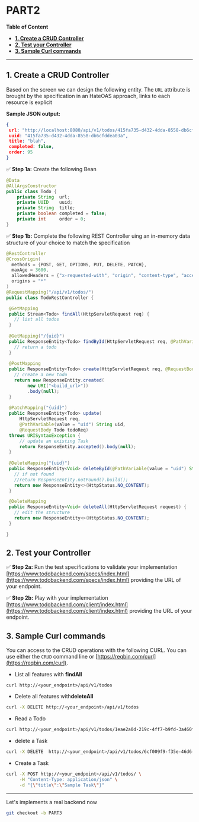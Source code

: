 # PART2

**Table of Content**
- **[1. Create a CRUD Controller](#1-create-inmemory-repository)**
- **[2. Test your Controller](#)**
- **[3. Sample Curl commands](#)**

---

## 1. Create a CRUD Controller

Based on the screen we can design the following entity. The `URL` attribute is brought by the specification in an HateOAS approach, links to each resource is explicit

**Sample JSON output:**
```json
{
 url: "http://localhost:8080/api/v1/todos/415fa735-d432-4dda-8558-db6cfddea03a",
 uuid: "415fa735-d432-4dda-8558-db6cfddea03a",
 title: "blah",
 completed: false,
 order: 95
}
```

✅ **Step 1a:** Create the following Bean

```java
@Data
@AllArgsConstructor
public class Todo {
    private String  url;
    private UUID    uuid;
    private String  title;
    private boolean completed = false;
    private int     order = 0;
}
```

✅ **Step 1b:** Complete the following REST Controller uing an in-memory data structure of your choice to match the specification

```java
@RestController
@CrossOrigin(
  methods = {POST, GET, OPTIONS, PUT, DELETE, PATCH},
  maxAge = 3600,
  allowedHeaders = {"x-requested-with", "origin", "content-type", "accept"},
  origins = "*" 
)
@RequestMapping("/api/v1/todos/")
public class TodoRestController {

 @GetMapping
 public Stream<Todo> findAll(HttpServletRequest req) {
   // list all todos 
 }
    
 @GetMapping("/{uid}")
 public ResponseEntity<Todo> findById(HttpServletRequest req, @PathVariable(value = "uid") String uid)
   // return a todo
 }
     
 @PostMapping
 public ResponseEntity<Todo> create(HttpServletRequest req, @RequestBody Todo todoReq) throws URISyntaxException {
   // create a new todo
   return new ResponseEntity.created(
        new URI("<build_url>"))
        .body(null);
 }
    
 @PatchMapping("{uid}")
 public ResponseEntity<Todo> update(
     HttpServletRequest req, 
     @PathVariable(value = "uid") String uid, 
     @RequestBody Todo todoReq) 
 throws URISyntaxException {
     // update an existing Task
     return ResponseEntity.accepted().body(null);
 }
    
 @DeleteMapping("{uid}")
 public ResponseEntity<Void> deleteById(@PathVariable(value = "uid") String uid) {
   // if not found
   //return ResponseEntity.notFound().build();
   return new ResponseEntity<>(HttpStatus.NO_CONTENT);
 }

 @DeleteMapping
 public ResponseEntity<Void> deleteAll(HttpServletRequest request) {
   // edit the structure
   return new ResponseEntity<>(HttpStatus.NO_CONTENT);
 }

}
```

## 2. Test your Controller

✅ **Step 2a:** Run the test specifications to validate your implementation [https://www.todobackend.com/specs/index.html](https://www.todobackend.com/specs/index.html) providing the URL of your endpoint.


✅ **Step 2b:** Play with your implementation [https://www.todobackend.com/client/index.html](https://www.todobackend.com/client/index.html) providing the URL of your endpoint.

## 3. Sample Curl commands

You can access to the CRUD operations with the following CURL. You can use either the `CRUD` command line or [https://reqbin.com/curl](https://reqbin.com/curl).

- List all features with **findAll**

```
curl http://<your_endpoint>/api/v1/todos
```

- Delete all features with**deleteAll**

```bash
curl -X DELETE http://<your_endpoint>/api/v1/todos
```

- Read a Todo

```bash
curl http://<your_endpoint>/api/v1/todos/1eae2a0d-219c-4ff7-b9fd-3a460f399c49
```

- delete a Task

```bash
curl -X DELETE  http://<your_endpoint>/api/v1/todos/6cf009f9-f35e-46d6-9be2-ffe6f0dde4ba
```

- Create a Task

```bash
curl -X POST http://<your_endpoint>/api/v1/todos/ \
	 -H "Content-Type: application/json" \
     -d "{\"title\":\"Sample Task\"}"
```

--- 

Let's implements a real backend now

```bash
git checkout -b PART3
```